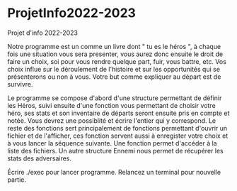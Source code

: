 # ProjetInfo2022-2023
Projet d'info 2022-2023

  Notre programme est un comme un livre dont " tu es le héros ", à chaque fois une situation vous sera presenter, vous aurez donc ensuite le droit de faire un choix, soi pour vous rendre quelque part, fuir, vous battre, etc. Vos choix influe sur le déroulement de l'histoire et sur les opportunités qui se présenterons ou non à vous. Votre but comme expliquer au départ est de survivre.

  Le programme se compose d'abord d'une structure permettant de définir les Héros, suivi ensuite d'une fonction vous permettant de choisir votre héro, ses stats et son inventaire de départs seront ensuite pris en compte et notée. Vous devrez une possiblité et écrire l'entier qui y correspond.
  Le reste des fonctions sert principalement de fonctions permettant d'ouvrir un fichier et de l'afficher, ces fonction servent aussi à enregister votre choix et à vous lancer la séquence suivante.
Une fonction permet d'accéder à la liste des fichiers. Un autre structure Ennemi nous permet de récupérer les stats des adversaires.

Écrire ./exec pour lancer programme.
Relancez un terminal pour nouvelle partie.
